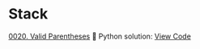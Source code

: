 # Stack

[0020. Valid Parentheses](https://leetcode.com/problems/valid-parentheses/)
🐍 Python solution: [View Code](../Problems/0020.valid-parentheses/0020.valid-parentheses.py)
